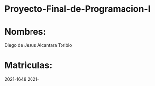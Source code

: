 # Proyecto-Final-de-Programacion-I
# Nombres:
Diego de Jesus Alcantara Toribio

# Matriculas:
2021-1648
2021-
